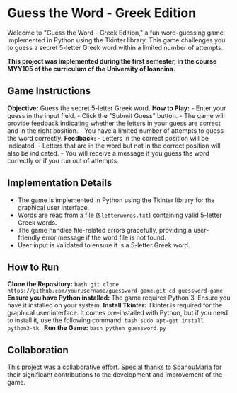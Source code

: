 # Guess the Word - Greek Edition

Welcome to "Guess the Word - Greek Edition," a fun word-guessing game implemented in Python using the Tkinter library. This game challenges you to guess a secret 5-letter Greek word within a limited number of attempts.

**This project was implemented during the first semester, in the course MYY105 of the curriculum of the University of Ioannina.**


## Game Instructions
**Objective:** Guess the secret 5-letter Greek word.
**How to Play:**
    - Enter your guess in the input field.
    - Click the "Submit Guess" button.
    - The game will provide feedback indicating whether the letters in your guess are correct and in the right position.
    - You have a limited number of attempts to guess the word correctly.
**Feedback:**
    - Letters in the correct position will be indicated.
    - Letters that are in the word but not in the correct position will also be indicated.
    - You will receive a message if you guess the word correctly or if you run out of attempts.


## Implementation Details
- The game is implemented in Python using the Tkinter library for the graphical user interface.
- Words are read from a file (`5letterwords.txt`) containing valid 5-letter Greek words.
- The game handles file-related errors gracefully, providing a user-friendly error message if the word file is not found.
- User input is validated to ensure it is a 5-letter Greek word.


## How to Run
**Clone the Repository:**
    ```bash
    git clone https://github.com/yourusername/guessword-game.git
    cd guessword-game
    ```
**Ensure you have Python installed:** The game requires Python 3. Ensure you have it installed on your system.
**Install Tkinter:** Tkinter is required for the graphical user interface. It comes pre-installed with Python, but if you need to install it, use the following command:
    ```bash
    sudo apt-get install python3-tk
    ```
**Run the Game:**
    ```bash
    python guessword.py
    ```


## Collaboration
This project was a collaborative effort. Special thanks to [SpanouMaria](https://github.com/SpanouMaria) for their significant contributions to the development and improvement of the game.

